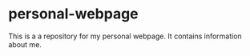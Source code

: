 # personal-webpage
This is a a repository for my personal webpage. It contains information about me.
